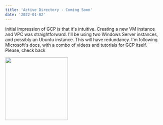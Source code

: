 ```yaml
---
title: 'Active Directory - Coming Soon'
date: '2022-01-02'
---
```


Initial impression of GCP is that it's intuitive. Creating a new VM instance and VPC was straightforward. I'll be using two Windows Server instances, and possibly an Ubuntu instance. This will have redundancy. I'm following Microsoft's docs, with a combo of videos and tutorials for GCP itself. Please, check back


<img src="/images/profile.jpg" width="200">
